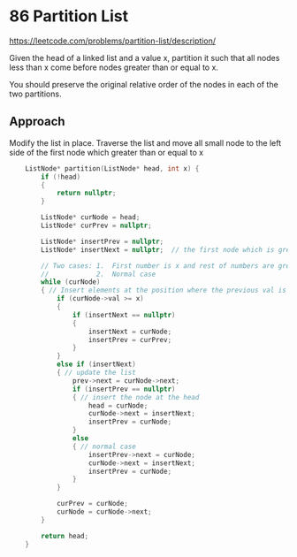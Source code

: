 # 86 Partition List

https://leetcode.com/problems/partition-list/description/

Given the head of a linked list and a value x, partition it such that all nodes less than x come before nodes greater than or equal to x.

You should preserve the original relative order of the nodes in each of the two partitions.

## Approach 
Modify the list in place. Traverse the list and move all small node to the left side of the first node which greater than or equal to x

``` C++
    ListNode* partition(ListNode* head, int x) {
        if (!head)
        {
            return nullptr;
        }

        ListNode* curNode = head;
        ListNode* curPrev = nullptr;  

        ListNode* insertPrev = nullptr;
        ListNode* insertNext = nullptr;  // the first node which is greater than x

        // Two cases: 1.  First number is x and rest of numbers are greater than it.
        //            2.  Normal case
        while (curNode)
        { // Insert elements at the position where the previous val is less than x and the next node is greater than x
            if (curNode->val >= x)
            {
                if (insertNext == nullptr)
                {
                    insertNext = curNode;
                    insertPrev = curPrev;
                }
            }
            else if (insertNext)
            { // update the list
                prev->next = curNode->next;
                if (insertPrev == nullptr)
                { // insert the node at the head
                    head = curNode;
                    curNode->next = insertNext;
                    insertPrev = curNode;
                }
                else
                { // normal case
                    insertPrev->next = curNode;
                    curNode->next = insertNext;
                    insertPrev = curNode;
                }
            }

            curPrev = curNode;
            curNode = curNode->next;
        }

        return head;
    } 
```
